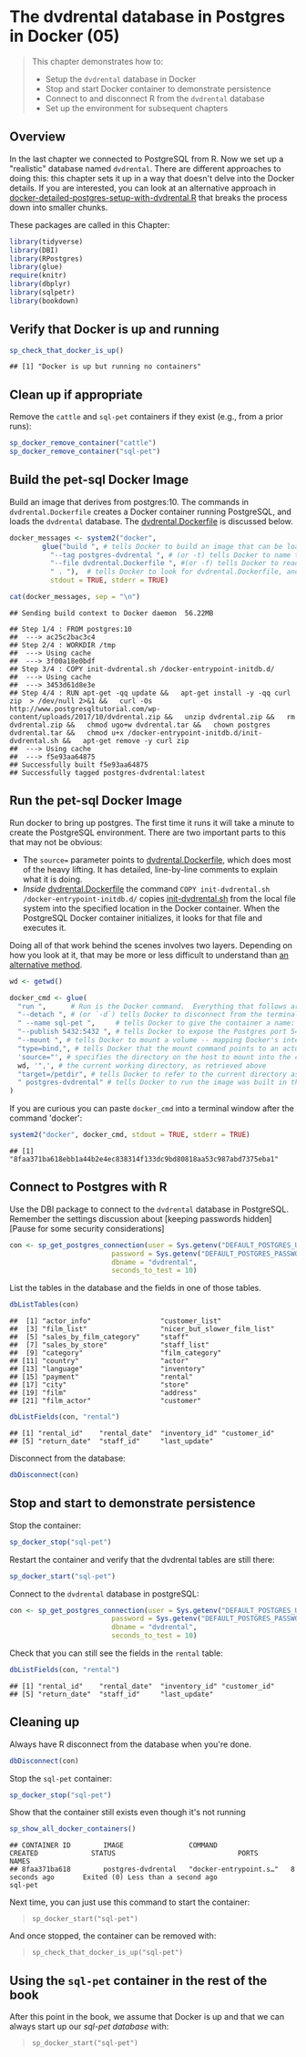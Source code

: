 # The dvdrental database in Postgres in Docker (05)

> This chapter demonstrates how to:
>
>  * Setup the `dvdrental` database in Docker
>  * Stop and start Docker container to demonstrate persistence
>  * Connect to and disconnect R from the `dvdrental` database
>  * Set up the environment for subsequent chapters

## Overview

In the last chapter we connected to PostgreSQL from R.  Now we set up a "realistic" database named `dvdrental`. There are different approaches to doing this: this chapter sets it up in a way that doesn't delve into the Docker details.  If you are interested, you can look at an alternative approach in [docker-detailed-postgres-setup-with-dvdrental.R](./book-src/docker-detailed-postgres-setup-with-dvdrental.R) that breaks the process down into smaller chunks.

These packages are called in this Chapter:

```r
library(tidyverse)
library(DBI)
library(RPostgres)
library(glue)
require(knitr)
library(dbplyr)
library(sqlpetr)
library(bookdown)
```

## Verify that Docker is up and running

```r
sp_check_that_docker_is_up()
```

```
## [1] "Docker is up but running no containers"
```

## Clean up if appropriate
Remove the `cattle` and `sql-pet` containers if they exist (e.g., from a prior runs):

```r
sp_docker_remove_container("cattle")
sp_docker_remove_container("sql-pet")
```
## Build the pet-sql Docker Image

Build an image that derives from postgres:10.  The commands in `dvdrental.Dockerfile` creates a Docker container running PostgreSQL, and loads the `dvdrental` database.  The [dvdrental.Dockerfile](./dvdrental.Dockerfile) is discussed below.  

```r
docker_messages <- system2("docker", 
        glue("build ", # tells Docker to build an image that can be loaded as a container
          "--tag postgres-dvdrental ", # (or -t) tells Docker to name the image
          "--file dvdrental.Dockerfile ", #(or -f) tells Docker to read `build` instructions from the dvdrental.Dockerfile
          " . "),  # tells Docker to look for dvdrental.Dockerfile, and files it references, in the current directory
          stdout = TRUE, stderr = TRUE)

cat(docker_messages, sep = "\n")
```

```
## Sending build context to Docker daemon  56.22MB
## Step 1/4 : FROM postgres:10
##  ---> ac25c2bac3c4
## Step 2/4 : WORKDIR /tmp
##  ---> Using cache
##  ---> 3f00a18e0bdf
## Step 3/4 : COPY init-dvdrental.sh /docker-entrypoint-initdb.d/
##  ---> Using cache
##  ---> 3453d61d8e3e
## Step 4/4 : RUN apt-get -qq update &&   apt-get install -y -qq curl zip  > /dev/null 2>&1 &&   curl -Os http://www.postgresqltutorial.com/wp-content/uploads/2017/10/dvdrental.zip &&   unzip dvdrental.zip &&   rm dvdrental.zip &&   chmod ugo+w dvdrental.tar &&   chown postgres dvdrental.tar &&   chmod u+x /docker-entrypoint-initdb.d/init-dvdrental.sh &&   apt-get remove -y curl zip
##  ---> Using cache
##  ---> f5e93aa64875
## Successfully built f5e93aa64875
## Successfully tagged postgres-dvdrental:latest
```

## Run the pet-sql Docker Image
Run docker to bring up postgres.  The first time it runs it will take a minute to create the PostgreSQL environment.  There are two important parts to this that may not be obvious:

  * The `source=` parameter points to [dvdrental.Dockerfile](./dvdrental.Dockerfile), which does most of the heavy lifting.  It has detailed, line-by-line comments to explain what it is doing.  
  *  *Inside* [dvdrental.Dockerfile](./dvdrental.Dockerfile) the command `COPY init-dvdrental.sh /docker-entrypoint-initdb.d/` copies  [init-dvdrental.sh](init-dvdrental.sh) from the local file system into the specified location in the Docker container.  When the PostgreSQL Docker container initializes, it looks for that file and executes it. 
  
Doing all of that work behind the scenes involves two layers.  Depending on how you look at it, that may be more or less difficult to understand than [an alternative method](book-src/docker-detailed-postgres-setup-with-dvdrental.R).


```r
wd <- getwd()

docker_cmd <- glue(
  "run ",      # Run is the Docker command.  Everything that follows are `run` parameters.
  "--detach ", # (or `-d`) tells Docker to disconnect from the terminal / program issuing the command
  " --name sql-pet ",     # tells Docker to give the container a name: `sql-pet`
  "--publish 5432:5432 ", # tells Docker to expose the Postgres port 5432 to the local network with 5432
  "--mount ", # tells Docker to mount a volume -- mapping Docker's internal file structure to the host file structure
  "type=bind,", # tells Docker that the mount command points to an actual file on the host system
  'source="', # specifies the directory on the host to mount into the container at the mount point specified by `target=`
  wd, '",', # the current working directory, as retrieved above
  "target=/petdir", # tells Docker to refer to the current directory as "/petdir" in its file system
  " postgres-dvdrental" # tells Docker to run the image was built in the previous step
)
```

If you are curious you can paste  `docker_cmd` into a terminal window after the command 'docker':

```r
system2("docker", docker_cmd, stdout = TRUE, stderr = TRUE)
```

```
## [1] "8faa371ba618ebb1a44b2e4ec838314f133dc9bd80818aa53c987abd7375eba1"
```
## Connect to Postgres with R

Use the DBI package to connect to the `dvdrental` database in PostgreSQL.  Remember the settings discussion about [keeping passwords hidden][Pause for some security considerations]


```r
con <- sp_get_postgres_connection(user = Sys.getenv("DEFAULT_POSTGRES_USER_NAME"),
                         password = Sys.getenv("DEFAULT_POSTGRES_PASSWORD"),
                         dbname = "dvdrental",
                         seconds_to_test = 10)
```

List the tables in the database and the fields in one of those tables.  

```r
dbListTables(con)
```

```
##  [1] "actor_info"                 "customer_list"             
##  [3] "film_list"                  "nicer_but_slower_film_list"
##  [5] "sales_by_film_category"     "staff"                     
##  [7] "sales_by_store"             "staff_list"                
##  [9] "category"                   "film_category"             
## [11] "country"                    "actor"                     
## [13] "language"                   "inventory"                 
## [15] "payment"                    "rental"                    
## [17] "city"                       "store"                     
## [19] "film"                       "address"                   
## [21] "film_actor"                 "customer"
```

```r
dbListFields(con, "rental")
```

```
## [1] "rental_id"    "rental_date"  "inventory_id" "customer_id" 
## [5] "return_date"  "staff_id"     "last_update"
```

Disconnect from the database:

```r
dbDisconnect(con)
```
## Stop and start to demonstrate persistence

Stop the container:

```r
sp_docker_stop("sql-pet")
```
Restart the container and verify that the dvdrental tables are still there:

```r
sp_docker_start("sql-pet")
```
Connect to the `dvdrental` database in postgreSQL:

```r
con <- sp_get_postgres_connection(user = Sys.getenv("DEFAULT_POSTGRES_USER_NAME"),
                         password = Sys.getenv("DEFAULT_POSTGRES_PASSWORD"),
                         dbname = "dvdrental",
                         seconds_to_test = 10)
```

Check that you can still see the fields in the `rental` table:

```r
dbListFields(con, "rental")
```

```
## [1] "rental_id"    "rental_date"  "inventory_id" "customer_id" 
## [5] "return_date"  "staff_id"     "last_update"
```

## Cleaning up

Always have R disconnect from the database when you're done.

```r
dbDisconnect(con)
```

Stop the `sql-pet` container:

```r
sp_docker_stop("sql-pet")
```
Show that the container still exists even though it's not running


```r
sp_show_all_docker_containers()
```

```
## CONTAINER ID        IMAGE                COMMAND                  CREATED             STATUS                              PORTS               NAMES
## 8faa371ba618        postgres-dvdrental   "docker-entrypoint.s…"   8 seconds ago       Exited (0) Less than a second ago                       sql-pet
```

Next time, you can just use this command to start the container: 

> `sp_docker_start("sql-pet")`

And once stopped, the container can be removed with:

> `sp_check_that_docker_is_up("sql-pet")`

## Using the `sql-pet` container in the rest of the book

After this point in the book, we assume that Docker is up and that we can always start up our *sql-pet database* with:

> `sp_docker_start("sql-pet")`
